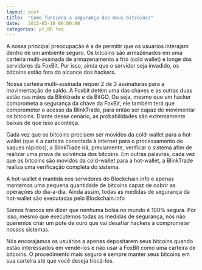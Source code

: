 ```yaml
---
layout: post
title:  "Como funciona a segurança dos meus bitcoins?"
date:   2015-05-18 00:00:00
categories: pt_BR faq
---
```


A nossa principal preocupação é a de permitir que os usuários interajam dentro de um ambiente seguro. Os bitcoins são armazenados em uma carteira multi-assinada de armazenamento a frio (cold wallet) e longe dos servidores da FoxBit. Por isso, ainda que o servidor seja invadido, os bitcoins estão fora do alcance dos hackers. 

Nossa carteira multi-assinada requer 2 de 3 assinaturas para a movimentação de saldo. A Foxbit detém uma das chaves e as outras duas estão nas mãos da Blinktrade e da BitGO. 
Ou seja, mesmo que um hacker comprometa a segurança da chave da FoxBit, ele também terá que comprometer o acesso da BlinkTrade, para então ser capaz de movimentar os bitcoins. Diante desse cenário, as probabilidades são extremamente baixas de que isso aconteça.

Cada vez que os bitcoins precisem ser movidos da cold-wallet para a hot-wallet (que é a carteira conectada à internet para o processamento de saques rápidos), a BlinkTrade irá, previamente, verificar o sistema afim de realizar uma prova de solvência dos bitcoins. Em outras palavras, cada vez que os bitcoins são movidos da cold-wallet para a hot-wallet, a BlinkTrade realiza uma verificação completa do sistema.

A hot-wallet é mantida nos servidores do Blockchain.info e apenas mantemos uma pequena quantidade de bitcoins capaz de cobrir as operações do dia-a-dia. Ainda assim, todas as medidas de segurança da hot-wallet são executadas pelo Blockchain.info

Somos francos em dizer que nenhuma bolsa no mundo é 100% segura. Por isso, mesmo que executemos todas as medidas de segurança, nós não queremos criar um pote de ouro que vai desafiar hackers a comprometer nossos sistemas.

Nós encorajamos os usuários a apenas depositarem seus bitcoins quando estão interessados em vendê-los e não usar a FoxBit como uma carteira de bitcoins. O procedimento mais seguro é sempre manter seus bitcoins em sua carteira até que você deseja trocá-los.
